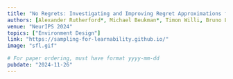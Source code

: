 ```yaml
---
title: "No Regrets: Investigating and Improving Regret Approximations for Curriculum Discovery"
authors: [Alexander Rutherford*, Michael Beukman*, Timon Willi, Bruno Lacerda, Nick Hawes, Jakob Foerster]
venue: "NeurIPS 2024"
topics: ["Environment Design"]
link: "https://sampling-for-learnability.github.io/"
image: "sfl.gif"

# For paper ordering, must have format yyyy-mm-dd
pubdate: "2024-11-26"
---
```

